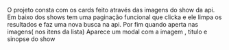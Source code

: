 O projeto consta com os cards feito através das imagens do show da api. Em baixo dos shows tem uma paginação funcional que clicka e ele limpa os resultados e faz uma nova busca na api. Por fim quando aperta nas imagens( nos itens da lista) Aparece um modal com a imagem , titulo e sinopse do show






































